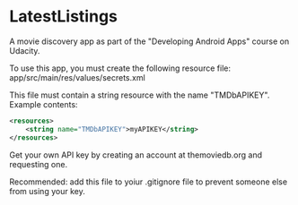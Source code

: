 # LatestListings
A movie discovery app as part of the "Developing Android Apps" course on Udacity.

To use this app, you must create the following resource file:
app/src/main/res/values/secrets.xml

This file must contain a string resource with the name "TMDbAPIKEY". Example contents:


<?xml version="1.0" encoding="utf-8"?>
```xml
<resources>
    <string name="TMDbAPIKEY">myAPIKEY</string>
</resources>
```

Get your own API key by creating an account at themoviedb.org and requesting one.

Recommended: add this file to yoiur .gitignore file to prevent someone else from using your key.
